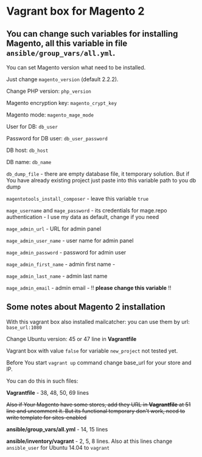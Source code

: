 # Vagrant box for Magento 2

## You can change such variables for installing Magento, all this variable in file `ansible/group_vars/all.yml`.

You can set Magento version what need to be installed.

Just change `magento_version` (default 2.2.2).

Change PHP version: `php_version`

Magento encryption key: `magento_crypt_key`

Magento mode: `magento_mage_mode`

User for DB: `db_user`

Password for DB user: `db_user_password`

DB host: `db_host`

DB name: `db_name`

`db_dump_file` - there are empty database file, it temporary solution. But if You have already existing project just paste into this variable path to you db dump

`magentotools_install_composer` - leave this variable `true`

`mage_username` and `mage_password` - its credentials for mage.repo authentication - I use my data as default, change if you need

`mage_admin_url` - URL for admin panel

`mage_admin_user_name` - user name for admin panel

`mage_admin_password` - password for admin user

`mage_admin_first_name` - admin first name - 

`mage_admin_last_name` - admin last name

`mage_admin_email` - admin email - !! **please change this variable** !!


## Some notes about Magento 2 installation

With this vagrant box also installed mailcatcher: you can use them by url: `base_url:1080`

Change Ubuntu version: 45 or 47 line in __Vagrantfile__

Vagrant box with value `false` for variable `new_project` not tested yet. 

Before You start `vagrant up` command change base_url for your store and IP.

You can do this in such files:

__Vagrantfile__ - 38, 48, 50, 69 lines

~~Also if Your Magento have some stores, add they URL in __Vagrantfile__ at 51 line and uncomment it. But its functional temporary don't work, need to write template for sites-enabled~~

__ansible/group_vars/all.yml__ - 14, 15 lines

__ansible/inventory/vagrant__ - 2, 5, 8 lines. Also at this lines change `ansible_user` for Ubuntu 14.04 to `vagrant`
